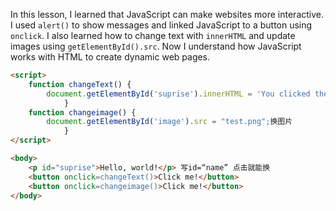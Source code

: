 In this lesson, I learned that JavaScript can make websites more interactive. I used `alert()` to show messages and linked JavaScript to a button using `onclick`. I also learned how to change text with `innerHTML` and update images using `getElementById().src`. Now I understand how JavaScript works with HTML to create dynamic web pages.

``` html
<script>
    function changeText() {
        document.getElementById('suprise').innerHTML = 'You clicked the button!';换文字
            }
    function changeimage() {
        document.getElementById('image').src = "test.png";换图片
            }
</script>

<body>
    <p id="suprise">Hello, world!</p> 写id=“name” 点击就能换
    <button onclick=changeText()>Click me!</button>
    <button onclick=changeimage()>Click me!</button>
</body>
```